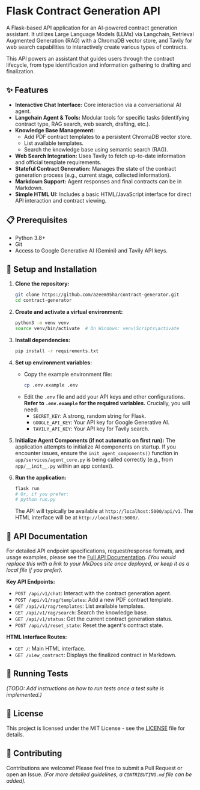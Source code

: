 # Flask Contract Generation API

A Flask-based API application for an AI-powered contract generation assistant. It utilizes Large Language Models (LLMs) via Langchain, Retrieval Augmented Generation (RAG) with a ChromaDB vector store, and Tavily for web search capabilities to interactively create various types of contracts.

This API powers an assistant that guides users through the contract lifecycle, from type identification and information gathering to drafting and finalization.

## ✨ Features

*   **Interactive Chat Interface:** Core interaction via a conversational AI agent.
*   **Langchain Agent & Tools:** Modular tools for specific tasks (identifying contract type, RAG search, web search, drafting, etc.).
*   **Knowledge Base Management:**
    *   Add PDF contract templates to a persistent ChromaDB vector store.
    *   List available templates.
    *   Search the knowledge base using semantic search (RAG).
*   **Web Search Integration:** Uses Tavily to fetch up-to-date information and official template requirements.
*   **Stateful Contract Generation:** Manages the state of the contract generation process (e.g., current stage, collected information).
*   **Markdown Support:** Agent responses and final contracts can be in Markdown.
*   **Simple HTML UI:** Includes a basic HTML/JavaScript interface for direct API interaction and contract viewing.

## 📋 Prerequisites

*   Python 3.8+
*   Git
*   Access to Google Generative AI (Gemini) and Tavily API keys.

## 🚀 Setup and Installation

1.  **Clone the repository:**
    ```bash
    git clone https://github.com/azeem95ha/contract-generator.git
    cd contract-generator
    ```

2.  **Create and activate a virtual environment:**
    ```bash
    python3 -m venv venv
    source venv/bin/activate  # On Windows: venv\Scripts\activate
    ```

3.  **Install dependencies:**
    ```bash
    pip install -r requirements.txt
    ```

4.  **Set up environment variables:**
    *   Copy the example environment file:
        ```bash
        cp .env.example .env
        ```
    *   Edit the `.env` file and add your API keys and other configurations. **Refer to `.env.example` for the required variables.** Crucially, you will need:
        *   `SECRET_KEY`: A strong, random string for Flask.
        *   `GOOGLE_API_KEY`: Your API key for Google Generative AI.
        *   `TAVILY_API_KEY`: Your API key for Tavily search.

5.  **Initialize Agent Components (if not automatic on first run):**
    The application attempts to initialize AI components on startup. If you encounter issues, ensure the `init_agent_components()` function in `app/services/agent_core.py` is being called correctly (e.g., from `app/__init__.py` within an app context).

6.  **Run the application:**
    ```bash
    flask run
    # Or, if you prefer:
    # python run.py
    ```
    The API will typically be available at `http://localhost:5000/api/v1`.
    The HTML interface will be at `http://localhost:5000/`.

## 📖 API Documentation

For detailed API endpoint specifications, request/response formats, and usage examples, please see the [Full API Documentation](./API_DOCUMENTATION.md). *(You would replace this with a link to your MkDocs site once deployed, or keep it as a local file if you prefer).*

**Key API Endpoints:**
*   `POST /api/v1/chat`: Interact with the contract generation agent.
*   `POST /api/v1/rag/templates`: Add a new PDF contract template.
*   `GET /api/v1/rag/templates`: List available templates.
*   `GET /api/v1/rag/search`: Search the knowledge base.
*   `GET /api/v1/status`: Get the current contract generation status.
*   `POST /api/v1/reset_state`: Reset the agent's contract state.

**HTML Interface Routes:**
*   `GET /`: Main HTML interface.
*   `GET /view_contract`: Displays the finalized contract in Markdown.

## 🧪 Running Tests

*(TODO: Add instructions on how to run tests once a test suite is implemented.)*

## 📜 License

This project is licensed under the MIT License - see the [LICENSE](./LICENSE) file for details.

## 🤝 Contributing

Contributions are welcome! Please feel free to submit a Pull Request or open an Issue.
*(For more detailed guidelines, a `CONTRIBUTING.md` file can be added).*